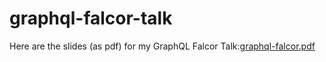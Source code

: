 # graphql-falcor-talk

Here are the slides (as pdf) for my GraphQL Falcor Talk:[graphql-falcor.pdf](https://github.com/andimarek/graphql-falcor-talk/raw/master/graphql-falcor-talk.pdf)
